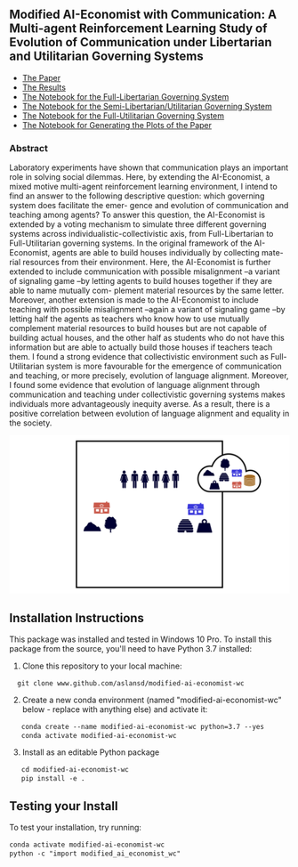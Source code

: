## Modified AI-Economist with Communication: A Multi-agent Reinforcement Learning Study of Evolution of Communication under Libertarian and Utilitarian Governing Systems

- [The Paper](https://drive.google.com/file/d/1Tz5spfNeCmmC1ZFrkxa83CpKrrKKKEaT/view?usp=drive_link)
- [The Results](https://github.com/aslansd/modified-ai-economist-wc/tree/main/tutorials/Results)
- [The Notebook for the Full-Libertarian Governing System](https://github.com/aslansd/modified-ai-economist-wc/blob/main/tutorials/a_multi-agent_reinforcement_learning_study_of_evolution_of_communication_under_libertarian_and_utilitarian_governing_systems_RLlib_FullLibertarian.ipynb)
- [The Notebook for the Semi-Libertarian/Utilitarian Governing System](https://github.com/aslansd/modified-ai-economist-wc/blob/main/tutorials/a_multi-agent_reinforcement_learning_study_of_evolution_of_communication_under_libertarian_and_utilitarian_governing_systems_RLlib_SemiLibertarianUtilitarian.ipynb)
- [The Notebook for the Full-Utilitarian Governing System](https://github.com/aslansd/modified-ai-economist-wc/blob/main/tutorials/a_multi-agent_reinforcement_learning_study_of_evolution_of_communication_under_libertarian_and_utilitarian_governing_systems_RLlib_FullUtilitarian.ipynb)
- [The Notebook for Generating the Plots of the Paper](https://github.com/aslansd/modified-ai-economist-wc/blob/main/tutorials/a_multi-agent_reinforcement_learning_study_of_evolution_of_communication_under_libertarian_and_utilitarian_governing_systems_Plotting.ipynb)

### Abstract
Laboratory experiments have shown that communication plays an important role in solving social dilemmas. Here, by extending the AI-Economist, a mixed motive multi-agent reinforcement learning environment, I intend to find an answer to the following descriptive question: which governing system does facilitate the emer- gence and evolution of communication and teaching among agents? To answer this question, the AI-Economist is extended by a voting mechanism to simulate three different governing systems across individualistic-collectivistic axis, from Full-Libertarian to Full-Utilitarian governing systems. In the original framework of the AI-Economist, agents are able to build houses individually by collecting mate- rial resources from their environment. Here, the AI-Economist is further extended to include communication with possible misalignment –a variant of signaling game –by letting agents to build houses together if they are able to name mutually com- plement material resources by the same letter. Moreover, another extension is made to the AI-Economist to include teaching with possible misalignment –again a variant of signaling game –by letting half the agents as teachers who know how to use mutually complement material resources to build houses but are not capable of building actual houses, and the other half as students who do not have this information but are able to actually build those houses if teachers teach them. I found a strong evidence that collectivistic environment such as Full-Utilitarian system is more favourable for the emergence of communication and teaching, or more precisely, evolution of language alignment. Moreover, I found some evidence that evolution of language alignment through communication and teaching under collectivistic governing systems makes individuals more advantageously inequity averse. As a result, there is a positive correlation between evolution of language alignment and equality in the society.

<p align="center">
  <img width="800" src="figs/Slide_1.jpeg" />
</p>

## Installation Instructions

This package was installed and tested in Windows 10 Pro. To install this package from the source, you'll need to have Python 3.7 installed:

1. Clone this repository to your local machine:

 ```
   git clone www.github.com/aslansd/modified-ai-economist-wc
 ```

2. Create a new conda environment (named "modified-ai-economist-wc" below - replace with anything else) and activate it:

```pyfunctiontypecomment
   conda create --name modified-ai-economist-wc python=3.7 --yes
   conda activate modified-ai-economist-wc
```

3. Install as an editable Python package

```pyfunctiontypecomment
   cd modified-ai-economist-wc
   pip install -e .
```

## Testing your Install

To test your installation, try running:

```
conda activate modified-ai-economist-wc
python -c "import modified_ai_economist_wc"
```
